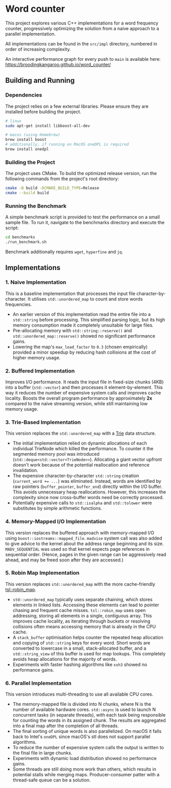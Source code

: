 # Word counter

This project explores various C++ implementations for a word frequency counter, progressively optimizing the solution from a naive approach to a parallel implementation.

All implementations can be found in the `src/impl` directory, numbered in order of increasing complexity.

An interactive performance graph for every push to `main` is available here: https://broodingkangaroo.github.io/word_counter/

## Building and Running

### Dependencies

The project relies on a few external libraries. Please ensure they are installed before building the project.

```bash
# linux
sudo apt-get install libboost-all-dev

# macos (using Homebrew)
brew install boost
# additionally, if running on MacOS oneDPL is required
brew install onedpl
```

### Building the Project

The project uses CMake. To build the optimized release version, run the following commands from the project's root directory:

```bash
cmake -B build -DCMAKE_BUILD_TYPE=Release
cmake --build build
```

### Running the Benchmark
A simple benchmark script is provided to test the performance on a small sample file. To run it, navigate to the benchmarks directory and execute the script:
```bash
cd benchmarks
./run_benchmark.sh
```

Benchmark additionally requires `wget`, `hyperfine` and `jq`.

## Implementations

### 1. Naive Implementation

This is a baseline implementation that processes the input file character-by-character.
It utilises `std::unordered_map` to count and store words frequencies.

- An earlier version of this implementation read the entire file into a `std::string` before processing. This simplified parsing logic, but its high memory consumption made it completely unsuitable for large files.
- Pre-allocating memory with `std::string::reserve()` and `std::unordered_map::reserve()` showed no significant performance gains.
- Lowering the map's `max_load_factor` to `0.3` (chosen empirically) provided a minor speedup by reducing hash collisions at the cost of higher memory usage.

### 2. Buffered Implementation

Improves I/O performance. It reads the input file in fixed-size chunks (4KB) into a buffer (`std::vector`) and then processes it element-by-element.
This way it reduces the number of expensive system calls and improves cache locality.
Boosts the overall program performance by approximately **2x** compared to the naive streaming version, while still maintaining low memory usage.

### 3. Trie-Based Implementation

This version replaces the `std::unordered_map` with a [Trie](https://en.wikipedia.org/wiki/Trie) data structure.

- The initial implementation relied on dynamic allocations of each individual TrieNode which killed the performance. To counter it the segmented memory pool was introduced (`std::deque<std::vector<TrieNode>>`). Allocating a giant vector upfront doesn't work because of the potential reallocation and reference invalidation.
- The expensive character-by-character `std::string` creation (`current_word += ...`) was eliminated. Instead, words are identified by raw pointers (`buffer_pointer`, `buffer_end`) directly within the I/O buffer. This avoids unnecessary heap reallocations. However, this increases the complexity since now cross-buffer words need be correctly processed.
- Potentially expensive calls to `std::isalpha` and `std::tolower` were substitutes by simple arithmetic functions.

### 4. Memory-Mapped I/O Implementation

This version replaces the buffered approach with memory-mapped I/O using `boost::iostreams::mapped_file`.
`madvise` system call was also added to give advice to
the kernel about the address range beginning and its size. `MADV_SEQUENTIAL` was used
so that kernel expects page references in sequential order. (Hence, pages
in the given range can be aggressively read ahead, and may
be freed soon after they are accessed.)

### 5. Robin Map Implementation

This version replaces `std::unordered_map` with the more cache-friendly [tsl::robin_map](https://github.com/Tessil/robin-map/tree/master).

- `std::unordered_map` typically uses separate chaining, which stores elements in linked lists. Accessing these elements can lead to pointer chasing and frequent cache misses. `tsl::robin_map` uses open addressing, storing all elements in a single, contiguous array. This improves cache locality, as iterating through buckets or resolving collisions often means accessing memory that is already in the CPU cache.
- A `stack_buffer` optimisation helps counter the repeated heap allocation and copying of `std::string` keys for every word. Short words are converted to lowercase in a small, stack-allocated buffer, and a `std::string_view` of this buffer is used for map lookups. This completely avoids heap allocations for the majority of words.
- Experiments with faster hashing algorithms like `xxh3` showed no performance gains.

### 6. Parallel Implementation

This version introduces multi-threading to use all available CPU cores.

-   The memory-mapped file is divided into N chunks, where N is the number of available hardware cores. `std::async` is used to launch N concurrent tasks (in separate threads), with each task being responsible for counting the words in its assigned chunk. The results are aggregated into a final map after the completion of all threads.
-   The final sorting of unique words is also parallelized. On macOS it falls back to Intel's `oneDPL` since macOS's stl does not support parallel algorithms.
-   To reduce the number of expensive system calls the output is written to the final file in large chunks.
-   Experiments with dynamic load distribution showed no performance gains.
-   Some threads are still doing more work than others, which results in potential stalls while merging maps. Producer-consumer patter with a thread-safe queue can be a solution.
